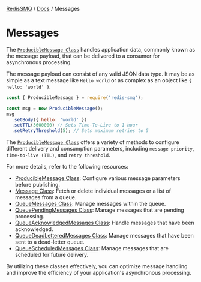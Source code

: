 [RedisSMQ](../README.md) / [Docs](README.md) / Messages

# Messages

The [`ProducibleMessage Class`](api/classes/ProducibleMessage.md) handles application data, commonly known as the message payload, that can be
delivered to a consumer for asynchronous processing.

The message payload can consist of any valid JSON data type. It may be as simple as a text message like `Hello world` or
as complex as an object like `{ hello: 'world' }`.

```javascript
const { ProducibleMessage } = require('redis-smq');

const msg = new ProducibleMessage();
msg
  .setBody({ hello: 'world' })
  .setTTL(3600000) // Sets Time-To-Live to 1 hour
  .setRetryThreshold(5); // Sets maximum retries to 5
```

The [`ProducibleMessage Class`](api/classes/ProducibleMessage.md) offers a variety of methods to configure different delivery and consumption
parameters, including `message priority`, `time-to-live (TTL)`, and `retry threshold`.

For more details, refer to the following resources:

- [ProducibleMessage Class](api/classes/ProducibleMessage.md): Configure various message parameters before publishing.
- [Message Class](api/classes/Message.md): Fetch or delete individual messages or a list of messages from a queue.
- [QueueMessages Class](api/classes/QueueMessages.md): Manage messages within the queue.
- [QueuePendingMessages Class](api/classes/QueuePendingMessages.md): Manage messages that are pending processing.
- [QueueAcknowledgedMessages Class](api/classes/QueueAcknowledgedMessages.md): Handle messages that have been acknowledged.
- [QueueDeadLetteredMessages Class](api/classes/QueueDeadLetteredMessages.md): Manage messages that have been sent to a dead-letter queue.
- [QueueScheduledMessages Class](api/classes/QueueScheduledMessages.md): Manage messages that are scheduled for future delivery.

By utilizing these classes effectively, you can optimize message handling and improve the efficiency of your
application's asynchronous processing.
